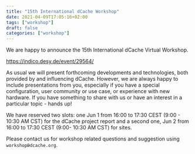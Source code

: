 ```yaml
---
title: "15th International dCache Workshop"
date: 2021-04-09T17:05:16+02:00
tags: ["workshop"]
draft: false
categories: ["workshop"]
---
```


We are happy to announce the 15th International dCache Virtual Workshop.

https://indico.desy.de/event/29564/

As usual we will present forthcoming developments and technologies,
both provided by and influencing dCache. However, we are always happy to
include presentations from you, especially if you have a special configuration,
user community or use case, or experience with new hardware. If you have something to share with us or have an interest
in a particular topic - hands up!


We have reserved two slots: one  Jun 1 from 16:00 to 17:30 CEST (9:00 - 10:30 AM CST)
for the dCache project report and a second one, Jun 2 from 16:00 to 17:30 CEST (9:00- 10:30 AM CST) for sites.

Please contact us for workshop related questions and suggestion using   `workshopԹdcache.org`.
